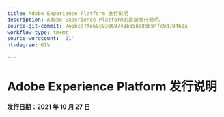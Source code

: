 ```yaml
---
title: Adobe Experience Platform 发行说明
description: Adobe Experience Platform的最新发行说明。
source-git-commit: 7e6bcd7fe60c93069748ba5ba8db84fc9d70460a
workflow-type: tm+mt
source-wordcount: '21'
ht-degree: 61%

---
```


# Adobe Experience Platform 发行说明

**发行日期：2021 年 10 月 27 日**